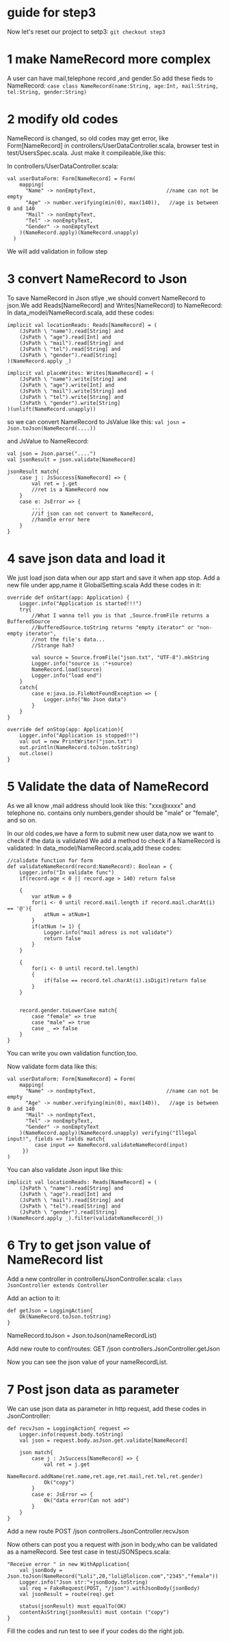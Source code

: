 # guide for step3
Now let's reset our project to setp3:
`git checkout step3`

# 1 make NameRecord more complex
A user can have mail,telephone record ,and gender.So add these fieds to NameRecord:
`case class NameRecord(name:String, age:Int, mail:String, tel:String, gender:String)`

# 2 modify old codes
NameRecord is changed, so old codes may get error, like Form[NameRecord] in controllers/UserDataController.scala, browser test in test/UsersSpec.scala.
Just make it compileable,like this:

In controllers/UserDataController.scala:
```
val userDataForm: Form[NameRecord] = Form(
    mapping(
      "Name" -> nonEmptyText,                       //name can not be empty
      "Age" -> number.verifying(min(0), max(140)),   //age is between 0 and 140
      "Mail" -> nonEmptyText,
      "Tel" -> nonEmptyText,
      "Gender" -> nonEmptyText
    )(NameRecord.apply)(NameRecord.unapply) 
  )
```

We will add validation in follow step
 
# 3 convert NameRecord to Json
To save NameRecord in Json stlye ,we should convert NameRecord to json.We add Reads[NameRecord] and Writes[NameRecord] to NameRecord:
In data_model/NameRecord.scala, add these codes:
```
implicit val locationReads: Reads[NameRecord] = (
    (JsPath \ "name").read[String] and
    (JsPath \ "age").read[Int] and
    (JsPath \ "mail").read[String] and
    (JsPath \ "tel").read[String] and
    (JsPath \ "gender").read[String]
)(NameRecord.apply _)
        
implicit val placeWrites: Writes[NameRecord] = (
    (JsPath \ "name").write[String] and
    (JsPath \ "age").write[Int] and
    (JsPath \ "mail").write[String] and
    (JsPath \ "tel").write[String] and
    (JsPath \ "gender").write[String]
)(unlift(NameRecord.unapply))
```
so we can convert NameRecord to JsValue like this:
`val josn = Json.toJson(NameRecord(....))`

and JsValue to NameRecord:
```
val json = Json.parse("....")
val jsonResult = json.validate[NameRecord]
    
jsonResult match{
    case j : JsSuccess[NameRecord] => {
        val ret = j.get
        //ret is a NameRecord now
    }
    case e: JsError => {
        ....
        //if json can not convert to NameRecord,
        //handle error here
    }
}
```

# 4 save json data and load it
We just load json data when our app start and save it when app stop.
Add a new file under app,name it GlobalSetting.scala
Add these codes in it:
```
override def onStart(app: Application) {
    Logger.info("Application is started!!!")
    try{
        //What I wanna tell you is that ,Source.fromFile returns a BufferedSource
        //BufferedSource.toString returns "empty iterator" or "non-empty iterator",
        //not the file's data...
        //Strange hah?
        
        val source = Source.fromFile("json.txt", "UTF-8").mkString
        Logger.info("source is :"+source)
        NameRecord.load(source)
        Logger.info("load end")
    }
    catch{
        case e:java.io.FileNotFoundException => {
            Logger.info("No Json data")
        }
    }
}
  
override def onStop(app: Application){
    Logger.info("Application is stopped!!")
    val out = new PrintWriter("json.txt")
    out.println(NameRecord.toJson.toString)
    out.close()
}
```

# 5 Validate the data of NameRecord
As we all know ,mail address should look like this:
"xxx@xxxx"
and telephone no. contains only numbers,gender should be "male" or "female", and so on.

In our old codes,we have a form to submit new user data,now we want to check if the data is validated
We add a method to check if a NameRecord is validated:
In data_model/NameRecord.scala,add these codes:
```
//calidate function for form
def validateNameRecord(record:NameRecord): Boolean = {
    Logger.info("In validate func")
    if(record.age < 0 || record.age > 140) return false
    
    {
        var atNum = 0
        for(i <- 0 until record.mail.length if record.mail.charAt(i) == '@'){
            atNum = atNum+1
        }
        if(atNum != 1) {
            Logger.info("mail adress is not validate")
            return false
        }
    }
        
    {
        for(i <- 0 until record.tel.length)
        {
            if(false == record.tel.charAt(i).isDigit)return false
        }
    }
    
    
    record.gender.toLowerCase match{
        case "female" => true
        case "male" => true
        case _ => false
    }
}
```
You can write you own validation function,too.

Now validate form data like this:
```
val userDataForm: Form[NameRecord] = Form(
    mapping(
      "Name" -> nonEmptyText,                       //name can not be empty
      "Age" -> number.verifying(min(0), max(140)),   //age is between 0 and 140
      "Mail" -> nonEmptyText,
      "Tel" -> nonEmptyText,
      "Gender" -> nonEmptyText
    )(NameRecord.apply)(NameRecord.unapply) verifying("Illegal input!", fields => fields match{
         case input => NameRecord.validateNameRecord(input)
     })
)
```
You can also validate Json input like this:

```
implicit val locationReads: Reads[NameRecord] = (
    (JsPath \ "name").read[String] and
    (JsPath \ "age").read[Int] and
    (JsPath \ "mail").read[String] and
    (JsPath \ "tel").read[String] and
    (JsPath \ "gender").read[String]
)(NameRecord.apply _).filter(validateNameRecord(_))
```

# 6 Try to get json value of NameRecord list
Add a new controller in controllers/JsonController.scala:
`class JsonController extends Controller `

Add an action to it:
```
def getJson = LoggingAction{
    Ok(NameRecord.toJson.toString)
}
```
NameRecord.toJson = Json.toJson(nameRecordList)

Add new route to conf/routes:
GET     /json                       controllers.JsonController.getJson

Now you can see the json value of your nameRecordList.

# 7 Post json data as parameter
We can use json data as parameter in http request,
add these codes in JsonController:
```
def recvJson = LoggingAction{ request =>
    Logger.info(request.body.toString)
    val json = request.body.asJson.get.validate[NameRecord]
        
    json match{
        case j : JsSuccess[NameRecord] => {
            val ret = j.get
            NameRecord.addName(ret.name,ret.age,ret.mail,ret.tel,ret.gender)
            Ok("copy")
        }
        case e: JsError => {
            Ok("data error!Can not add")
        }
    }
}
```

Add a new route
POST    /json                       controllers.JsonController.recvJson

Now others can post you a request with json in body,who can be validated as a nameRecord.
See test case in test/JSONSpecs.scala:
```
"Receive error " in new WithApplication{
    val jsonBody = Json.toJson(NameRecord("Loli",20,"loli@lolicon.com","2345","female"))
    Logger.info("Json str:"+jsonBody.toString)
    val req = FakeRequest(POST, "/json").withJsonBody(jsonBody)
    val jsonResult = route(req).get
    
    status(jsonResult) must equalTo(OK)
    contentAsString(jsonResult) must contain ("copy")
}
```

Fill the codes and run test to see if your codes do the right job.


















